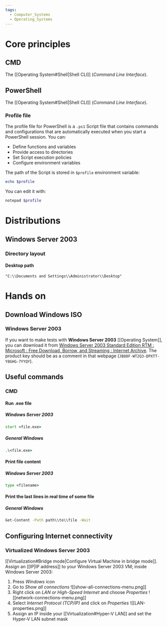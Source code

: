 ```yaml
---
tags:
  - Computer_Systems
  - Operating_Systems
---
```

# Core principles
## CMD
The [[Operating System#Shell|Shell CLI]] (_Command Line Interface_).
## PowerShell
The [[Operating System#Shell|Shell CLI]] (_Command Line Interface_).
### Profile file
The profile file for PowerShell is a `.ps1` Script file that contains commands and configurations that are automatically executed when you start a PowerShell session. You can:
- Define functions and variables
- Provide access to directories
- Set Script execution policies
- Configure environment variables

The path of the Script is stored in `$profile` environment variable:
```PowerShell
echo $profile
```
You can edit it with:
```PowerShell
notepad $profile
```
# Distributions
## Windows Server 2003
### Directory layout
#### Desktop path
```
"C:\\Documents and Settings\\Administrator\\Desktop"
```
# Hands on
## Download Windows ISO
### Windows Server 2003
If you want to make tests with **Windows Server 2003** [[Operating System]], you can download it from [Windows Server 2003 Standard Edition RTM : Microsoft : Free Download, Borrow, and Streaming : Internet Archive](https://archive.org/details/en_windows_server_2003_standard). The product key should be as a comment in that webpage (`JB88F-WT2Q3-DPXTT-Y8GHG-7YYQY`).
## Useful commands
### CMD
#### Run .exe file
##### Windows Server 2003
```cmd
start <file.exe>
```
##### General Windows
```cmd
.\<file.exe>
```
#### Print file content
##### Windows Server 2003
```cmd
type <filename>
```
#### Print the last lines in real time of some file
##### General Windows
```cmd
Get-Content -Path path\\to\\file -Wait
```

## Configuring Internet connectivity
### Virtualized Windows Server 2003
[[Virtualization#Bridge mode|Configure Virtual Machine in bridge mode]].
Assign an [[IP|IP address]] to your Windows Server 2003 VM; inside Windows Server 2003:
1. Press _Windows_ icon
2. Go to _Show all connections_
![[show-all-connections-menu.png]]
3. Right click on _LAN or High-Speed Internet_ and choose _Properties_
![[network-connections-menu.png]]
4. Select _Internet Protocol (TCP/IP)_ and click on _Properties_
![[LAN-properties.png]]
5. Assign an IP inside your [[Virtualization#Hyper-V LAN]] and set the Hyper-V LAN subnet mask